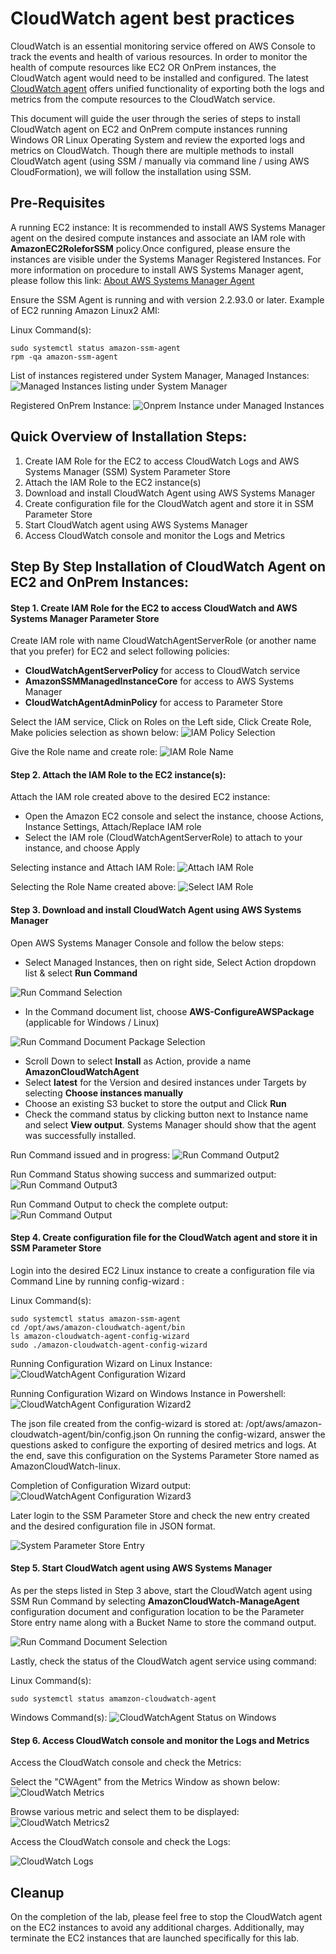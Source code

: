 # CloudWatch agent best practices

CloudWatch is an essential monitoring service offered on AWS Console to track the events and health of various resources. In order to monitor the health of compute resources like EC2 OR OnPrem instances, the CloudWatch agent would need to be installed and configured. The latest [CloudWatch agent](https://docs.aws.amazon.com/AmazonCloudWatch/latest/monitoring/Install-CloudWatch-Agent.html) offers unified functionality of exporting both the logs and metrics from the compute resources to the CloudWatch service. 

This document will guide the user through the series of steps to install CloudWatch agent on EC2 and OnPrem compute instances running Windows OR Linux Operating System and review the exported logs and metrics on CloudWatch.
Though there are multiple methods to install CloudWatch agent (using SSM / manually via command line / using AWS CloudFormation), we will follow the installation using SSM.

## Pre-Requisites

A running EC2 instance:
It is recommended to install AWS Systems Manager agent on the desired compute instances and associate an IAM role with **AmazonEC2RoleforSSM** policy.Once configured, please ensure the instances are visible under the Systems Manager Registered Instances. For more information on procedure to install AWS Systems Manager agent, please follow this link: [About AWS Systems Manager Agent](https://docs.aws.amazon.com/systems-manager/latest/userguide/prereqs-ssm-agent.html)

Ensure the SSM Agent is running and with version 2.2.93.0 or later. Example of EC2 running Amazon Linux2 AMI:

Linux Command(s):
```console
sudo systemctl status amazon-ssm-agent
rpm -qa amazon-ssm-agent
```

List of instances registered under System Manager, Managed Instances:
![Managed Instances listing under System Manager](images/ManagedInstancesList.png)

Registered OnPrem Instance:
![Onprem Instance under Managed Instances](images/OnpremInstance.png)

## Quick Overview of Installation Steps:

1. Create IAM Role for the EC2 to access CloudWatch Logs and AWS Systems Manager (SSM) System Parameter Store
2. Attach the IAM Role to the EC2 instance(s)
3. Download and install CloudWatch Agent using AWS Systems Manager
4. Create configuration file for the CloudWatch agent and store it in SSM Parameter Store
5. Start CloudWatch agent using AWS Systems Manager
6. Access CloudWatch console and monitor the Logs and Metrics 

## Step By Step Installation of CloudWatch Agent on EC2 and OnPrem Instances:

#### Step 1. Create IAM Role for the EC2 to access CloudWatch and AWS Systems Manager Parameter Store

Create IAM role with name CloudWatchAgentServerRole (or another name that you prefer) for EC2 and select following policies:
  * **CloudWatchAgentServerPolicy** for access to CloudWatch service
  * **AmazonSSMManagedInstanceCore** for access to AWS Systems Manager
  * **CloudWatchAgentAdminPolicy** for access to Parameter Store

Select the IAM service, Click on Roles on the Left side, Click Create Role, Make policies selection as shown below:
![IAM Policy Selection](images/IAMRolePolicies.png)

Give the Role name and create role:
![IAM Role Name](images/IAMRoleName.png)

#### Step 2. Attach the IAM Role to the EC2 instance(s):

Attach the IAM role created above to the desired EC2 instance:
  * Open the Amazon EC2 console and select the instance, choose Actions, Instance Settings, Attach/Replace IAM role
  * Select the IAM role (CloudWatchAgentServerRole) to attach to your instance, and choose Apply

Selecting instance and Attach IAM Role:
![Attach IAM Role](images/AttachIAMRole.png)

Selecting the Role Name created above:
![Select IAM Role](images/SelectingRole.png)

#### Step 3. Download and install CloudWatch Agent using AWS Systems Manager

Open AWS Systems Manager Console and follow the below steps:
  * Select Managed Instances, then on right side, Select Action dropdown list & select **Run Command**

![Run Command Selection](images/RunCommandSelect.png)

  * In the Command document list, choose **AWS-ConfigureAWSPackage** (applicable for Windows / Linux)

![Run Command Document Package Selection](images/RunCommandDocumentSelectPackage.png)

  * Scroll Down to select **Install** as Action, provide a name **AmazonCloudWatchAgent**
  * Select **latest** for the Version and desired instances under Targets by selecting **Choose instances manually** 
  * Choose an existing S3 bucket to store the output and Click **Run**
  * Check the command status by clicking button next to Instance name and select **View output**. Systems Manager should show that the agent was successfully installed.

Run Command issued and in progress:
![Run Command Output2](images/RunCmd-InProgress.png)

Run Command Status showing success and summarized output:
![Run Command Output3](images/Windows-RunCmd-OP.png)

Run Command Output to check the complete output: 
![Run Command Output](images/RunCommandOutput.png)


#### Step 4. Create configuration file for the CloudWatch agent and store it in SSM Parameter Store

Login into the desired EC2 Linux instance to create a configuration file via Command Line by running config-wizard :

Linux Command(s):
```console
sudo systemctl status amazon-ssm-agent
cd /opt/aws/amazon-cloudwatch-agent/bin
ls amazon-cloudwatch-agent-config-wizard
sudo ./amazon-cloudwatch-agent-config-wizard
```

Running Configuration Wizard on Linux Instance:
![CloudWatchAgent Configuration Wizard](images/CWAgentConfig.png)

Running Configuration Wizard on Windows Instance in Powershell:
![CloudWatchAgent Configuration Wizard2](images/Windows-CWAgent-Config1.png)

The json file created from the config-wizard is stored at: /opt/aws/amazon-cloudwatch-agent/bin/config.json
On running the config-wizard, answer the questions asked to configure the exporting of desired metrics and logs. At the end, save this configuration on the Systems Parameter Store named as AmazonCloudWatch-linux.

Completion of Configuration Wizard output:
![CloudWatchAgent Configuration Wizard3](images/Windows-CWAgent-Config2.png)

Later login to the SSM Parameter Store and check the new entry created and the desired configuration file in JSON format.

![System Parameter Store Entry](images/SystemParameterStore.png)


#### Step 5. Start CloudWatch agent using AWS Systems Manager

As per the steps listed in Step 3 above, start the CloudWatch agent using SSM Run Command by selecting **AmazonCloudWatch-ManageAgent** configuration document and configuration location to be the Parameter Store entry name along with a Bucket Name to store the command output.

![Run Command Document Selection](images/RunCommandDocumentSelect.png)

Lastly, check the status of the CloudWatch agent service using command:

Linux Command(s):
```console
sudo systemctl status amamzon-cloudwatch-agent
```
Windows Command(s):
![CloudWatchAgent Status on Windows](images/Windows-ServiceStatus.png)

#### Step 6. Access CloudWatch console and monitor the Logs and Metrics 

Access the CloudWatch console and check the Metrics:

Select the "CWAgent" from the Metrics Window as shown below:
![CloudWatch Metrics](images/Metrics-CWAgent.png)

Browse various metric and select them to be displayed:
![CloudWatch Metrics2](images/Metrics-DisplayWindowsVM.png)

Access the CloudWatch console and check the Logs:

![CloudWatch Logs](images/Logs-LinuxVM.png)

## Cleanup

On the completion of the lab, please feel free to stop the CloudWatch agent on the EC2 instances to avoid any additional charges. Additionally, may terminate the EC2 instances that are launched specifically for this lab.




